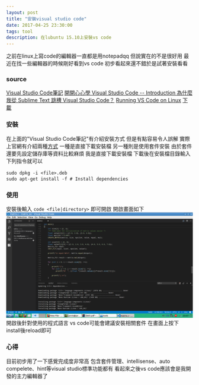 ```yaml
---
layout: post
title: "安裝visual studio code"
date: 2017-04-25 23:30:00
tags: tool
description: 在lubuntu 15.10上安裝vs code
---
```


之前在linux上寫code的編輯器一直都是用notepadqq
但說實在的不是很好用
最近在找一些編輯器的時候剛好看到vs code
初步看起來還不錯於是試著安裝看看

### source
[Visual Studio Code筆記](https://hackmd.io/s/rJPKpohsx#)
[開開心心學 Visual Studio Code -- Introduction ](https://www.youtube.com/watch?v=7VhWtbbPPh4&feature=youtu.be&list=PLjavDKFcyCOkl6uL8BG9_sP6A2FxmBFqv)
[為什麼我從 Sublime Text 跳槽 Visual Studio Code？](https://hungys.xyz/why-i-switched-from-sublime-to-vscode/)
[Running VS Code on Linux](https://code.visualstudio.com/docs/setup/linux)
[下載](https://code.visualstudio.com/download)

### 安裝
在上面的"Visual Studio Code筆記"有介紹安裝方式
但是有點容易令人誤解
實際上官網有介紹兩種[方式](https://code.visualstudio.com/docs/setup/linux)
一種是直接下載安裝檔
另一種則是使用套件安裝
由於套件還要先設定儲存庫等資料比較麻煩
我是直接下載安裝檔
下載後在安裝檔目錄輸入下列指令就可以
```
sudo dpkg -i <file>.deb
sudo apt-get install -f # Install dependencies
```

### 使用
安裝後輸入 `code <file|directory>` 即可開啟
開啟畫面如下
![](https://github.com/jarvis1984/jarvis1984.github.io/blob/master/images/vscode.png)
開啟後針對使用的程式語言
vs code可能會建議安裝相關套件
在畫面上按下install後reload即可

### 心得
目前初步用了一下感覺完成度非常高
包含套件管理、intellisense、auto compelete、hint等visual studio標準功能都有
看起來之後vs code應該會是我開發的主力編輯器了
